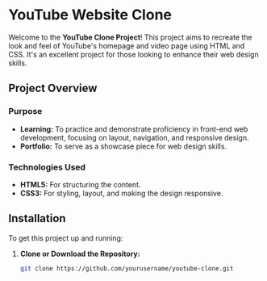 # YouTube Website Clone

Welcome to the **YouTube Clone Project**! This project aims to recreate the look and feel of YouTube's homepage and video page using HTML and CSS. It's an excellent project for those looking to enhance their web design skills.

## Project Overview

### Purpose
- **Learning:** To practice and demonstrate proficiency in front-end web development, focusing on layout, navigation, and responsive design.
- **Portfolio:** To serve as a showcase piece for web design skills.

### Technologies Used
- **HTML5:** For structuring the content.
- **CSS3:** For styling, layout, and making the design responsive.

## Installation

To get this project up and running:

1. **Clone or Download the Repository:**
   ```bash
   git clone https://github.com/yourusername/youtube-clone.git